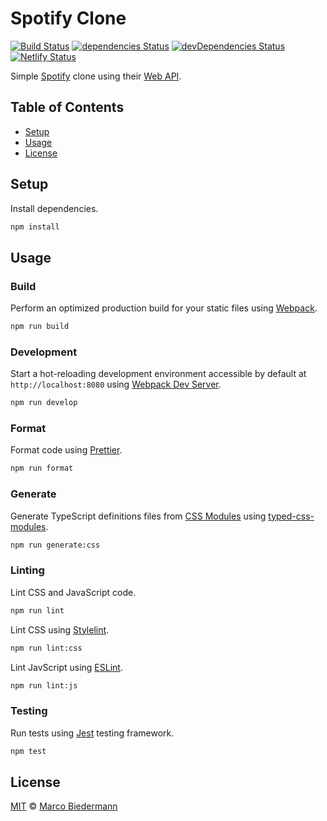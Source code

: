 # Spotify Clone

[![Build Status](https://img.shields.io/travis/com/marcobiedermann/spotify-clone)](https://travis-ci.com/marcobiedermann/spotify-clone)
[![dependencies Status](https://img.shields.io/david/marcobiedermann/spotify-clone)](https://david-dm.org/marcobiedermann/spotify-clone)
[![devDependencies Status](https://img.shields.io/david/dev/marcobiedermann/spotify-clone)](https://david-dm.org/marcobiedermann/spotify-clone?type=dev)
[![Netlify Status](https://api.netlify.com/api/v1/badges/61c90aa7-3e6e-436e-8497-2c69b699c156/deploy-status)](https://app.netlify.com/sites/marcobiedermann-spotify-clone/deploys)

Simple [Spotify](https://www.spotify.com/) clone using their [Web API](https://developer.spotify.com/documentation/web-api/).

## Table of Contents

- [Setup](#setup)
- [Usage](#usage)
- [License](#license)

## Setup

Install dependencies.

```sh
npm install
```

## Usage

### Build

Perform an optimized production build for your static files using [Webpack](https://webpack.js.org/).

```sh
npm run build
```

### Development

Start a hot-reloading development environment accessible by default at `http://localhost:8080` using [Webpack Dev Server](https://webpack.js.org/configuration/dev-server/).

```sh
npm run develop
```

### Format

Format code using [Prettier](https://prettier.io/).

```sh
npm run format
```

### Generate

Generate TypeScript definitions files from [CSS Modules](https://github.com/css-modules/css-modules) using [typed-css-modules](https://github.com/Quramy/typed-css-modules).

```sh
npm run generate:css
```

### Linting

Lint CSS and JavaScript code.

```sh
npm run lint
```

Lint CSS using [Stylelint](https://stylelint.io/).

```sh
npm run lint:css
```

Lint JavScript using [ESLint](https://eslint.org/).

```sh
npm run lint:js
```

### Testing

Run tests using [Jest](https://jestjs.io/) testing framework.

```sh
npm test
```

## License

[MIT](LICENSE) © [Marco Biedermann](https://github.com/marcobiedermann)
